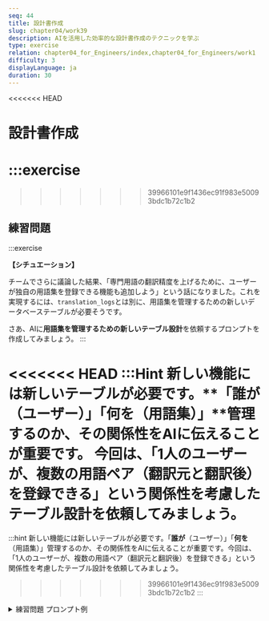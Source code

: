 ```yaml
---
seq: 44
title: 設計書作成
slug: chapter04/work39
description: AIを活用した効率的な設計書作成のテクニックを学ぶ
type: exercise
relation: chapter04_for_Engineers/index,chapter04_for_Engineers/work1
difficulty: 3
displayLanguage: ja
duration: 30
---
```

<<<<<<< HEAD
# 設計書作成
:::exercise
=======

>>>>>>> 39966101e9f1436ec91f983e50093bdc1b72c1b2
## 練習問題
:::exercise

**【シチュエーション】**

チームでさらに議論した結果、「専門用語の翻訳精度を上げるために、ユーザーが独自の用語集を登録できる機能も追加しよう」という話になりました。これを実現するには、`translation_logs`とは別に、用語集を管理するための新しいデータベーステーブルが必要そうです。

さあ、AIに**用語集を管理するための新しいテーブル設計**を依頼するプロンプトを作成してみましょう。
:::

<<<<<<< HEAD
:::Hint
新しい機能には新しいテーブルが必要です。**「誰が（ユーザー）」「何を（用語集）」**管理するのか、その関係性をAIに伝えることが重要です。
今回は、「1人のユーザーが、複数の用語ペア（翻訳元と翻訳後）を登録できる」という関係性を考慮したテーブル設計を依頼してみましょう。
=======
:::hint
新しい機能には新しいテーブルが必要です。「**誰が**（ユーザー）」「**何を**（用語集）」管理するのか、その関係性をAIに伝えることが重要です。今回は、「1人のユーザーが、複数の用語ペア（翻訳元と翻訳後）を登録できる」という関係性を考慮したテーブル設計を依頼してみましょう。
>>>>>>> 39966101e9f1436ec91f983e50093bdc1b72c1b2
:::

<details>
<summary>練習問題 プロンプト例</summary>

```
あなたは、引き続き「リアルタイム翻訳機能」の設計を担当するソフトウェアアーキテクトです。
新たに追加される「ユーザー辞書（用語集）」機能を実装するため、データベース設計を拡張する必要があります。

以下の要件を満たす、新しいテーブルの設計をMarkdown形式で作成してください。

# 要件
- ユーザーが独自の「翻訳元の単語」と「翻訳先の単語」のペアを登録できるようにする。
- どのユーザーが登録した用語集なのかを管理できるようにする。
```

### AI回答出力例

```
承知いたしました。「ユーザー辞書」機能のための新しいテーブルを設計します。ユーザーと用語集エントリは1対多の関係になるため、以下のようなテーブルが適切です。

**テーブル名: `user_glossary_entries`**

| カラム名        | データ型         | 制約                  | 説明                                   |
| --------------- | ---------------- | --------------------- | -------------------------------------- |
| `id`            | `BIGINT`         | `PRIMARY KEY`, `AUTO_INCREMENT` | 用語集エントリの一意なID               |
| `user_id`       | `BIGINT`         | `NOT NULL`, `FOREIGN KEY`       | このエントリを所有するユーザーのID     |
| `source_term`   | `VARCHAR(255)`   | `NOT NULL`            | 翻訳元の単語                           |
| `target_term`   | `VARCHAR(255)`   | `NOT NULL`            | 翻訳先の単語                           |
| `created_at`    | `TIMESTAMP`      | `NOT NULL`, `DEFAULT CURRENT_TIMESTAMP` | エントリの作成日時                     |
| `updated_at`    | `TIMESTAMP`      | `NOT NULL`, `DEFAULT CURRENT_TIMESTAMP ON UPDATE CURRENT_TIMESTAMP` | エントリの最終更新日時                 |

**補足:**
`user_id`と`source_term`に複合ユニーク制約を設けることで、同一ユーザーが同じ単語を重複して登録することを防ぐ設計も考えられます。
```

<<<<<<< HEAD
:::memo
お疲れ様でした。
=======
:::summary
お疲れ様でした。これでこのワークは終了です。
>>>>>>> 39966101e9f1436ec91f983e50093bdc1b72c1b2
次のワークでは、AIを使って、システムが吐き出す大量のログを分析し、エラーの原因を特定する方法について学んでいきましょう。
:::
